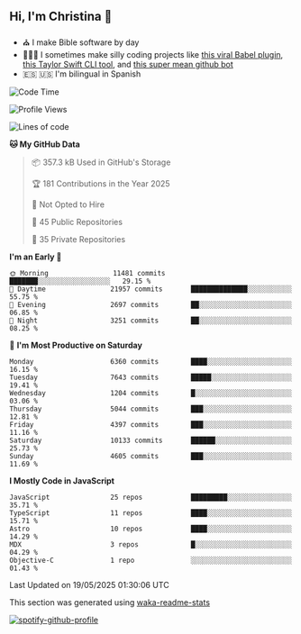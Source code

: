 ## Hi, I'm Christina 👋

- ⛪️ I make Bible software by day
- 👩🏼‍💻 I sometimes make silly coding projects like [this viral Babel plugin](https://www.instagram.com/reel/Cxvwz76vBus/), [this Taylor Swift CLI tool](https://github.com/christina-de-martinez/swift-commits), and [this super mean github bot](https://github.com/christina-de-martinez/roast-my-code)
- 🇪🇸 🇺🇸 I'm bilingual in Spanish

<!--START_SECTION:waka-->
![Code Time](http://img.shields.io/badge/Code%20Time-180%20hrs%2054%20mins-blue)

![Profile Views](http://img.shields.io/badge/Profile%20Views-0-blue)

![Lines of code](https://img.shields.io/badge/From%20Hello%20World%20I%27ve%20Written-24.9%20million%20lines%20of%20code-blue)

**🐱 My GitHub Data** 

> 📦 357.3 kB Used in GitHub's Storage 
 > 
> 🏆 181 Contributions in the Year 2025
 > 
> 🚫 Not Opted to Hire
 > 
> 📜 45 Public Repositories 
 > 
> 🔑 35 Private Repositories 
 > 
**I'm an Early 🐤** 

```text
🌞 Morning                11481 commits       ███████░░░░░░░░░░░░░░░░░░   29.15 % 
🌆 Daytime                21957 commits       ██████████████░░░░░░░░░░░   55.75 % 
🌃 Evening                2697 commits        ██░░░░░░░░░░░░░░░░░░░░░░░   06.85 % 
🌙 Night                  3251 commits        ██░░░░░░░░░░░░░░░░░░░░░░░   08.25 % 
```
📅 **I'm Most Productive on Saturday** 

```text
Monday                   6360 commits        ████░░░░░░░░░░░░░░░░░░░░░   16.15 % 
Tuesday                  7643 commits        █████░░░░░░░░░░░░░░░░░░░░   19.41 % 
Wednesday                1204 commits        █░░░░░░░░░░░░░░░░░░░░░░░░   03.06 % 
Thursday                 5044 commits        ███░░░░░░░░░░░░░░░░░░░░░░   12.81 % 
Friday                   4397 commits        ███░░░░░░░░░░░░░░░░░░░░░░   11.16 % 
Saturday                 10133 commits       ██████░░░░░░░░░░░░░░░░░░░   25.73 % 
Sunday                   4605 commits        ███░░░░░░░░░░░░░░░░░░░░░░   11.69 % 
```


**I Mostly Code in JavaScript** 

```text
JavaScript               25 repos            █████████░░░░░░░░░░░░░░░░   35.71 % 
TypeScript               11 repos            ████░░░░░░░░░░░░░░░░░░░░░   15.71 % 
Astro                    10 repos            ████░░░░░░░░░░░░░░░░░░░░░   14.29 % 
MDX                      3 repos             █░░░░░░░░░░░░░░░░░░░░░░░░   04.29 % 
Objective-C              1 repo              ░░░░░░░░░░░░░░░░░░░░░░░░░   01.43 % 
```




 Last Updated on 19/05/2025 01:30:06 UTC
<!--END_SECTION:waka-->

This section was generated using [waka-readme-stats](https://github.com/anmol098/waka-readme-stats)

[![spotify-github-profile](https://spotify-github-profile.kittinanx.com/api/view?uid=1228436873&cover_image=true&theme=default&show_offline=false&background_color=121212&interchange=false&bar_color=53b14f&bar_color_cover=false)](https://spotify-github-profile.kittinanx.com/api/view?uid=1228436873&redirect=true)